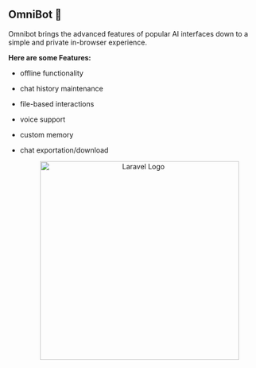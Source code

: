 ## OmniBot 🤖
Omnibot brings the advanced features of popular AI interfaces down to a simple and private in-browser experience. 

**Here are some Features:**

 - offline functionality
 - chat history maintenance
 -  file-based interactions
 -  voice support
 - custom memory
 - chat exportation/download

   <p align="center"><a href="https://laravel.com" target="_blank"><img src="https://res.cloudinary.com/diekemzs9/image/upload/v1732612498/omni_cospln.png" width="400" alt="Laravel Logo"></a></p>
   



